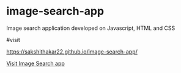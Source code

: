 # image-search-app
Image search application developed on Javascript, HTML and CSS

#visit 

https://sakshithakar22.github.io/image-search-app/

<a href="https://sakshithakar22.github.io/image-search-app/" target="_blank">Visit Image Search app</a>
